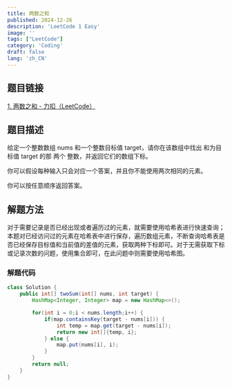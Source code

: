 ```yaml
---
title: 两数之和
published: 2024-12-26
description: 'LeetCode 1 Easy'
image: ''
tags: ["LeetCode"]
category: 'Coding'
draft: false 
lang: 'zh_CN'
---
```


## 题目链接

[1. 两数之和 - 力扣（LeetCode）](https://leetcode.cn/problems/two-sum/description/)

## 题目描述

给定一个整数数组 nums 和一个整数目标值 target，请你在该数组中找出 和为目标值 target  的那 两个 整数，并返回它们的数组下标。

你可以假设每种输入只会对应一个答案，并且你不能使用两次相同的元素。

你可以按任意顺序返回答案。

## 解题方法

对于需要记录是否已经出现或者遍历过的元素，就需要使用哈希表进行快速查询；本题对已经访问过的元素在哈希表中进行保存，遍历数组元素，不断查询哈希表是否已经保存目标值和当前值的差值的元素，获取两种下标即可。对于无需获取下标或记录次数的问题，使用集合即可，在此问题中则需要使用哈希图。

### 解题代码
```java
class Solution {
    public int[] twoSum(int[] nums, int target) {
        HashMap<Integer, Integer> map = new HashMap<>();

        for(int i = 0;i < nums.length;i++) {
            if(map.containsKey(target - nums[i])) {
                int temp = map.get(target - nums[i]);
                return new int[]{temp, i};
            } else {
                map.put(nums[i], i);
            }
        }
        return null;
    }
}
```
